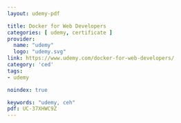 ```yaml
---
layout: udemy-pdf

title: Docker for Web Developers
categories: [ udemy, certificate ]
provider:
  name: "udemy"
  logo: "udemy.svg"
link: https://www.udemy.com/docker-for-web-developers/
category: 'ced'
tags:
- udemy

noindex: true

keywords: "udemy, ceh"
pdf: UC-37XHWC9Z
---
```

